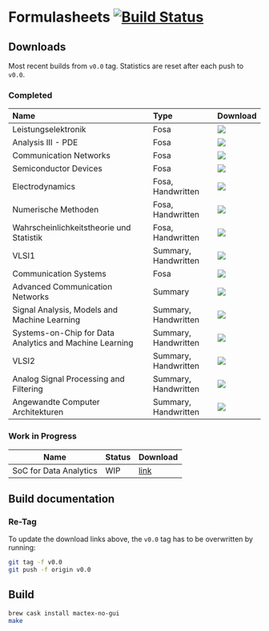 # Formulasheets [![Build Status](https://travis-ci.org/noah95/formulasheets.svg?branch=master)](https://travis-ci.org/noah95/formulasheets)

## Downloads
Most recent builds from `v0.0` tag. Statistics are reset after each push to `v0.0`.

### Completed

| Name                                                    | Type                 | Download                    |
|:--------------------------------------------------------|:---------------------|:----------------------------|
| Leistungselektronik                                     | Fosa                 | [![][le-badge]][le]         |
| Analysis III - PDE                                      | Fosa                 | [![][an3-badge]][an3]       |
| Communication Networks                                  | Fosa                 | [![][comnet-badge]][comnet] |
| Semiconductor Devices                                   | Fosa                 | [![][semi-badge]][semi]     |
| Electrodynamics                                         | Fosa, Handwritten    | [![][em-badge]][em]         |
| Numerische Methoden                                     | Fosa, Handwritten    | [![][num-badge]][num]       |
| Wahrscheinlichkeitstheorie und Statistik                | Fosa, Handwritten    | [![][wus-badge]][wus]       |
| VLSI1                                                   | Summary, Handwritten | [![][vlsi1-badge]][vlsi1]   |
| Communication Systems                                   | Fosa                 | [![][comsys-badge]][comsys] |
| Advanced Communication Networks                         | Summary              | [![][advnet-badge]][advnet] |
| Signal Analysis, Models and Machine Learning            | Summary, Handwritten | [![][sml-badge]][sml]       |
| Systems-on-Chip for Data Analytics and Machine Learning | Summary, Handwritten | [![][soc-badge]][soc]       |
| VLSI2                                                   | Summary, Handwritten | [![][vlsi2-badge]][vlsi2]   |
| Analog Signal Processing and Filtering                  | Summary, Handwritten | [![][asf-badge]][asf]       |
| Angewandte Computer Architekturen                       | Summary, Handwritten | [![][angew-badge]][angew]   |

[le]: https://github.com/noah95/formulasheets/releases/download/v1.0/leistungselektronik.pdf
[le-badge]: https://img.shields.io/github/downloads/noah95/formulasheets/v1.0/leistungselektronik.pdf.svg
[an3]: https://github.com/noah95/formulasheets/releases/download/v1.0/analysis3pde.pdf
[an3-badge]: https://img.shields.io/github/downloads/noah95/formulasheets/v1.0/analysis3pde.pdf.svg
[comnet]: https://github.com/noah95/formulasheets/releases/download/v2.0.1/ComNet_summary.pdf
[comnet-badge]: https://img.shields.io/github/downloads/noah95/formulasheets/v2.0.1/ComNet_summary.pdf.svg

[semi]: https://github.com/noah95/formulasheets/releases/download/v2.1.1/semiconductordevices.pdf
[semi-badge]: https://img.shields.io/github/downloads/noah95/formulasheets/v2.1.1/semiconductordevices.pdf.svg

[em]: https://github.com/noah95/formulasheets/releases/download/v2.1.2/em_fosa_huetter.pdf
[em-badge]: https://img.shields.io/github/downloads/noah95/formulasheets/v2.1.2/em_fosa_huetter.pdf.svg

[num]: https://github.com/noah95/formulasheets/releases/download/v2.1.2/num_fosa_huetter.pdf
[num-badge]: https://img.shields.io/github/downloads/noah95/formulasheets/v2.1.2/num_fosa_huetter.pdf.svg

[wus]: https://github.com/noah95/formulasheets/releases/download/v2.1.2/wus_fosa_huetter.pdf
[wus-badge]: https://img.shields.io/github/downloads/noah95/formulasheets/v2.1.2/wus_fosa_huetter.pdf.svg

[vlsi1]: https://github.com/noah95/formulasheets/releases/download/v3.0.0/vlsi1_fosa_huetter.pdf
[vlsi1-badge]: https://img.shields.io/github/downloads/noah95/formulasheets/v3.0.0/vlsi1_fosa_huetter.pdf.svg

[comsys]: https://github.com/noah95/formulasheets/releases/download/v3.0.0/comsys_fosa_huetter.pdf
[comsys-badge]: https://img.shields.io/github/downloads/noah95/formulasheets/v3.0.0/comsys_fosa_huetter.pdf.svg

[advnet]: https://github.com/noah95/formulasheets/releases/download/v3.1.0/advnet_fosa_huetter.pdf
[advnet-badge]: https://img.shields.io/github/downloads/noah95/formulasheets/v3.1.0/advnet_fosa_huetter.pdf.svg

[sml]: https://github.com/noah95/formulasheets/releases/download/v3.1.1/sml_summary_huetter.pdf
[sml-badge]: https://img.shields.io/github/downloads/noah95/formulasheets/v3.1.1/sml_summary_huetter.pdf.svg

[soc]: https://github.com/noah95/formulasheets/releases/download/v4.0.0/soc_summary_huetter.pdf
[soc-badge]: https://img.shields.io/github/downloads/noah95/formulasheets/v4.0.0/soc_summary_huetter.pdf.svg

[vlsi2]: https://github.com/noah95/formulasheets/releases/download/v4.0.0/vlsi2_summary_huetter.pdf
[vlsi2-badge]: https://img.shields.io/github/downloads/noah95/formulasheets/v4.0.0/vlsi2_summary_huetter.pdf.svg

[asf]: https://github.com/noah95/formulasheets/releases/download/v5.0.0/asf_summary_huetter.pdf
[asf-badge]: https://img.shields.io/github/downloads/noah95/formulasheets/v5.0.0/asf_summary_huetter.pdf.svg

[angew]: https://github.com/noah95/formulasheets/releases/download/v5.0.0/angew_summary_huetter.pdf
[angew-badge]: https://img.shields.io/github/downloads/noah95/formulasheets/v5.0.0/angew_summary_huetter.pdf.svg


### Work in Progress
| Name          | Status | Download      |
| ------------- |--------|---------------|
| SoC for Data Analytics | WIP  | [link][socdaml] |

[socdaml]: https://github.com/noah95/formulasheets/raw/build/SoC%20for%20Data%20Analytics%20and%20Machine%20Learning/soc_for_da_ml_huetter.pdf

## Build documentation

### Re-Tag
To update the download links above, the `v0.0` tag has to be overwritten by running:

```bash
git tag -f v0.0
git push -f origin v0.0
```

## Build
```bash
brew cask install mactex-no-gui
make
```